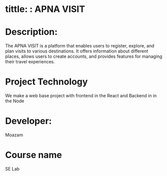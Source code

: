# tittle: : APNA VISIT

# Description:
The APNA VISIT is a platform that enables users to register, explore, and plan visits to various destinations. It offers information about different places, allows users to create accounts, and provides features for managing their travel experiences.

# Project Technology 
We make a web base project with frontend in the React and Backend in in the Node

# Developer:
  Moazam 
# Course name
 SE Lab




